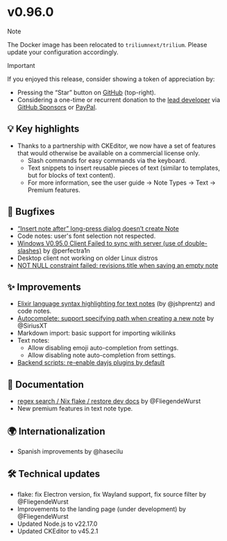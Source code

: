 # v0.96.0

> [!NOTE]
> The Docker image has been relocated to `triliumnext/trilium`. Please update your configuration accordingly.

> [!IMPORTANT]
> If you enjoyed this release, consider showing a token of appreciation by:
> 
> *   Pressing the “Star” button on [GitHub](https://github.com/TriliumNext/Trilium) (top-right).
> *   Considering a one-time or recurrent donation to the [lead developer](https://github.com/eliandoran) via [GitHub Sponsors](https://github.com/sponsors/eliandoran) or [PayPal](https://paypal.me/eliandoran).

## 💡 Key highlights

*   Thanks to a partnership with CKEditor, we now have a set of features that would otherwise be available on a commercial license only.
    *   Slash commands for easy commands via the keyboard.
    *   Text snippets to insert reusable pieces of text (similar to templates, but for blocks of text content).
    *   For more information, see the user guide → Note Types → Text → Premium features.

## 🐞 Bugfixes

*   [“Insert note after” long-press dialog doesn’t create Note](https://github.com/TriliumNext/Notes/issues/2246)
*   Code notes: user's font selection not respected.
*   [Windows V0.95.0 Client Failed to sync with server (use of double-slashes)](https://github.com/TriliumNext/Notes/issues/2339) by @perfectra1n
*   Desktop client not working on older Linux distros
*   [NOT NULL constraint failed: revisions.title when saving an empty note](https://github.com/TriliumNext/Trilium/issues/6103)

## ✨ Improvements

*   [Elixir language syntax highlighting for text notes](https://github.com/TriliumNext/Notes/pull/2327) (by @jshprentz) and code notes.
*   [Autocomplete: support specifying path when creating a new note](https://github.com/TriliumNext/Notes/pull/2342) by @SiriusXT
*   Markdown import: basic support for importing wikilinks
*   Text notes:
    *   Allow disabling emoji auto-completion from settings.
    *   Allow disabling note auto-completion from settings.
*   [Backend scripts: re-enable dayjs plugins by default](https://github.com/TriliumNext/Trilium/issues/6080)

## 📖 Documentation

*   [regex search / Nix flake / restore dev docs](https://github.com/TriliumNext/Notes/pull/2341) by @FliegendeWurst
*   New premium features in text note type.

## 🌍 Internationalization

*   Spanish improvements by @hasecilu

## 🛠️ Technical updates

*   flake: fix Electron version, fix Wayland support, fix source filter by @FliegendeWurst
*   Improvements to the landing page (under development) by @FliegendeWurst
*   Updated Node.js to v22.17.0
*   Updated CKEditor to v45.2.1